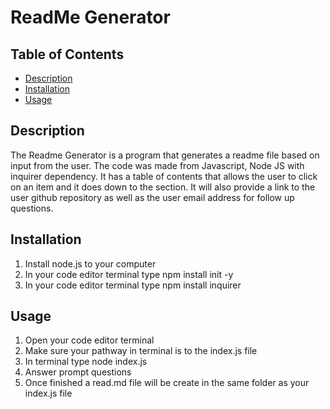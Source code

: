 # ReadMe Generator

## Table of Contents
- [Description](#Description)
- [Installation](#Installation)
- [Usage](#Usage)



## Description

The Readme Generator is a program that generates a readme file based on input from the user. The code was made from Javascript, Node JS with  inquirer dependency. It has a table of contents that allows the user to click on an item and it does down to the section. It will also provide a link to the user github repository as well as the user email address for follow up questions.


## Installation

1. Install node.js to your computer
2. In your code editor terminal type npm install init -y
3. In your code editor terminal type npm install inquirer



## Usage

1. Open your code editor terminal
2. Make sure your pathway in terminal is to the index.js file
3. In terminal type node index.js
4. Answer prompt questions
5. Once finished a read.md file will be create in the same folder as your index.js file